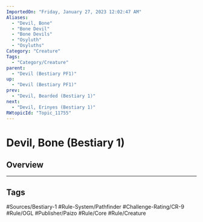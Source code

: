 ```yaml
---
ImportedOn: "Friday, January 27, 2023 12:02:47 AM"
Aliases:
  - "Devil, Bone"
  - "Bone Devil"
  - "Bone Devils"
  - "Osyluth"
  - "Osyluths"
Category: "Creature"
Tags:
  - "Category/Creature"
parent:
  - "Devil (Bestiary PF1)"
up:
  - "Devil (Bestiary PF1)"
prev:
  - "Devil, Bearded (Bestiary 1)"
next:
  - "Devil, Erinyes (Bestiary 1)"
RWtopicId: "Topic_11755"
---
```

# Devil, Bone (Bestiary 1)
## Overview

---
## Tags
#Sources/Bestiary-1 #Rule-System/Pathfinder #Challenge-Rating/CR-9 #Rule/OGL #Publisher/Paizo #Rule/Core #Rule/Creature

